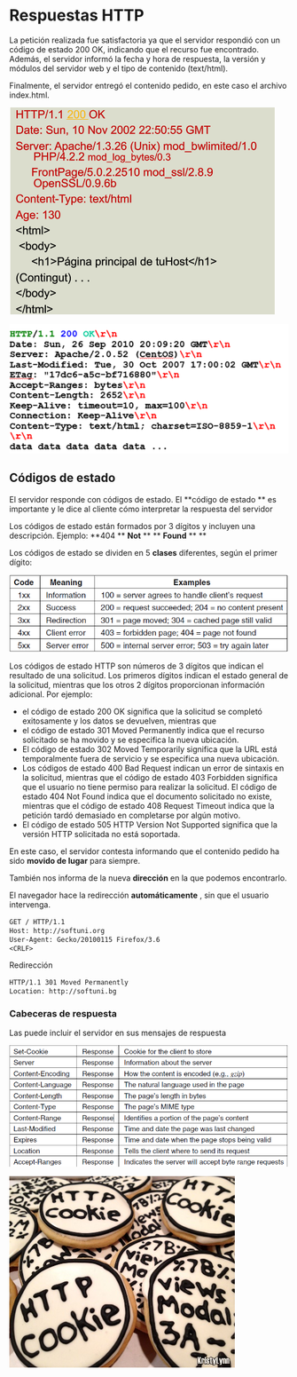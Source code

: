 # Respuestas HTTP

La petición realizada fue satisfactoria ya que el servidor respondió con un código de estado 200 OK, indicando que el recurso fue encontrado. Además, el servidor informó la fecha y hora de respuesta, la versión y módulos del servidor web y el tipo de contenido (text/html).

Finalmente, el servidor entregó el contenido pedido, en este caso el archivo index.html.

![imagen](img/teoria-http16.png)

![imagen](img/2022-12-03-16-41-03.png)

## Códigos de estado

El servidor responde con códigos de estado. El  **código de estado ** es importante y le dice al cliente cómo interpretar la respuesta del servidor

Los códigos de estado están formados por 3 dígitos y incluyen una descripción. Ejemplo:  **404 **  **Not**  ** **  **Found**  ** **

Los códigos de estado se dividen en 5  **clases**  diferentes, según el primer dígito:

![imagen](img/teoria-http17.png)

Los códigos de estado HTTP son números de 3 dígitos que indican el resultado de una solicitud. Los primeros dígitos indican el estado general de la solicitud, mientras que los otros 2 dígitos proporcionan información adicional. Por ejemplo:

- el código de estado 200 OK significa que la solicitud se completó exitosamente y los datos se devuelven, mientras que
- el código de estado 301 Moved Permanently indica que el recurso solicitado se ha movido y se especifica la nueva ubicación.
- El código de estado 302 Moved Temporarily significa que la URL está temporalmente fuera de servicio y se especifica una nueva ubicación.
- Los códigos de estado 400 Bad Request indican un error de sintaxis en la solicitud, mientras que el código de estado 403 Forbidden significa que el usuario no tiene permiso para realizar la solicitud. El código de estado 404 Not Found indica que el documento solicitado no existe, mientras que el código de estado 408 Request Timeout indica que la petición tardó demasiado en completarse por algún motivo.
- El código de estado 505 HTTP Version Not Supported significa que la versión HTTP solicitada no está soportada.

En este caso, el servidor contesta informando que el contenido pedido ha sido  **movido de lugar** para siempre.

También nos informa de la nueva  **dirección**  en la que podemos encontrarlo.

El navegador hace la redirección  **automáticamente** , sin que el usuario intervenga.

```http
GET / HTTP/1.1
Host: http://softuni.org
User-Agent: Gecko/20100115 Firefox/3.6
<CRLF>
```

Redirección

```http
HTTP/1.1 301 Moved Permanently
Location: http://softuni.bg
```

### Cabeceras de respuesta

Las puede incluir el servidor en sus mensajes de respuesta

![imagen](img/teoria-http18.png)

![imagen](img/teoria-http19.jpg)